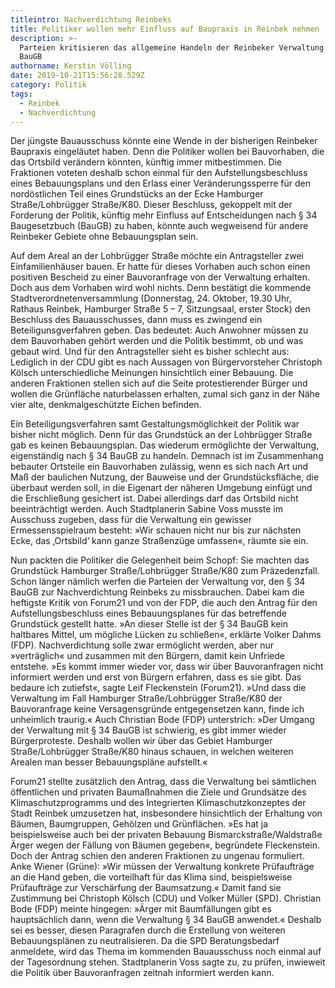 ```yaml
---
titleintro: Nachverdichtung Reinbeks
title: Politiker wollen mehr Einfluss auf Baupraxis in Reinbek nehmen
description: >-
  Parteien kritisieren das allgemeine Handeln der Reinbeker Verwaltung nach § 34
  BauGB 
authorname: Kerstin Völling
date: 2019-10-21T15:56:28.529Z
category: Politik
tags:
  - Reinbek
  - Nachverdichtung
---
```

Der jüngste Bauausschuss könnte eine Wende in der bisherigen Reinbeker Baupraxis eingeläutet haben. Denn die Politiker wollen bei Bauvorhaben, die das Ortsbild verändern könnten, künftig immer mitbestimmen. Die Fraktionen voteten deshalb schon einmal für den Aufstellungsbeschluss eines Bebauungsplans und den Erlass einer Veränderungssperre für den nordöstlichen Teil eines Grundstücks an der Ecke Hamburger Straße/Lohbrügger Straße/K80. Dieser Beschluss, gekoppelt mit der Forderung der Politik, künftig mehr Einfluss auf Entscheidungen nach § 34 Baugesetzbuch (BauGB) zu haben, könnte auch wegweisend für andere Reinbeker Gebiete ohne Bebauungsplan sein.

Auf dem Areal an der Lohbrügger Straße möchte ein Antragsteller zwei Einfamilienhäuser bauen. Er hatte für dieses Vorhaben auch schon einen positiven Bescheid zu einer Bauvoranfrage von der Verwaltung erhalten. Doch aus dem Vorhaben wird wohl nichts. Denn bestätigt die kommende Stadtverordnetenversammlung (Donnerstag, 24. Oktober, 19.30 Uhr, Rathaus Reinbek, Hamburger Straße 5 – 7, Sitzungsaal, erster Stock) den Beschluss des Bauausschusses, dann muss es zwingend ein Beteiligunsgverfahren geben. Das bedeutet: Auch Anwohner müssen zu dem Bauvorhaben gehört werden und die Politik bestimmt, ob und was gebaut wird. Und für den Antragsteller sieht es bisher schlecht aus: Lediglich in der CDU gibt es nach Aussagen  von Bürgervorsteher Christoph Kölsch unterschiedliche Meinungen hinsichtlich einer Bebauung. Die anderen Fraktionen stellen sich auf die Seite protestierender Bürger und wollen die Grünfläche naturbelassen erhalten, zumal sich ganz in der Nähe vier alte, denkmalgeschützte Eichen befinden. 

Ein Beteiligungsverfahren samt Gestaltungsmöglichkeit der Politik war bisher nicht möglich. Denn für das Grundstück an der Lohbrügger Straße gab es keinen Bebauungsplan. Das wiederum ermöglichte der Verwaltung, eigenständig nach § 34 BauGB zu handeln. Demnach ist im Zusammenhang bebauter Ortsteile ein Bauvorhaben zulässig, wenn es sich nach Art und Maß der baulichen Nutzung, der Bauweise und der Grundstücksfläche, die überbaut werden soll, in die Eigenart der näheren Umgebung einfügt und die Erschließung gesichert ist. Dabei allerdings darf das Ortsbild nicht beeinträchtigt werden. Auch Stadtplanerin Sabine Voss musste im Ausschuss zugeben, dass für die Verwaltung ein gewisser Ermessensspielraum besteht: »Wir schauen nicht nur bis zur nächsten Ecke, das ‚Ortsbild‘ kann ganze Straßenzüge umfassen«, räumte sie ein.

Nun packten die Politiker die Gelegenheit beim Schopf: Sie machten das Grundstück Hamburger Straße/Lohbrügger Straße/K80 zum Präzedenzfall. Schon länger nämlich werfen die Parteien der Verwaltung vor, den § 34 BauGB zur Nachverdichtung Reinbeks zu missbrauchen. Dabei kam die heftigste Kritik von Forum21 und von der FDP, die auch den Antrag für den Aufstellungsbeschluss eines Bebauungsplanes für das betreffende Grundstück gestellt hatte. »An dieser Stelle ist der § 34 BauGB kein haltbares Mittel, um mögliche Lücken zu schließen«, erklärte Volker Dahms (FDP). Nachverdichtung solle zwar ermöglicht werden, aber nur »verträglich« und zusammen mit den Bürgern, damit kein Unfriede entstehe. »Es kommt immer wieder vor, dass wir über Bauvoranfragen nicht informiert werden und erst von Bürgern erfahren, dass es sie gibt. Das bedaure ich zutiefst«, sagte Leif Fleckenstein (Forum21). »Und dass die Verwaltung im Fall Hamburger Straße/Lohbrügger Straße/K80 der Bauvoranfrage keine Versagensgründe entgegensetzen kann, finde ich unheimlich traurig.« Auch Christian Bode (FDP) unterstrich: »Der Umgang  der Verwaltung mit § 34 BauGB ist schwierig, es gibt immer wieder Bürgerproteste. Deshalb wollen wir über das Gebiet Hamburger Straße/Lohbrügger Straße/K80 hinaus schauen, in welchen weiteren Arealen man besser Bebauungspläne aufstellt.« 

Forum21 stellte zusätzlich den Antrag, dass die Verwaltung bei sämtlichen öffentlichen und privaten Baumaßnahmen die Ziele und Grundsätze des Klimaschutzprogramms und des Integrierten Klimaschutzkonzeptes der Stadt Reinbek umzusetzen hat, insbesondere hinsichtlich der Erhaltung von Bäumen, Baumgruppen, Gehölzen und Grünflächen. »Es hat ja beispielsweise auch bei der privaten Bebauung Bismarckstraße/Waldstraße Ärger wegen der Fällung von Bäumen gegeben«, begründete Fleckenstein. Doch der Antrag schien den anderen Fraktionen zu ungenau formuliert. Anke Wiener (Grüne): »Wir müssen der Verwaltung konkrete Prüfaufträge an die Hand geben, die vorteilhaft für das Klima sind, beispielsweise Prüfaufträge zur Verschärfung der Baumsatzung.« Damit fand sie Zustimmung bei Christoph Kölsch (CDU) und Volker Müller (SPD). Christian  Bode (FDP) meinte hingegen: »Ärger mit Baumfällungen gibt es hauptsächlich dann, wenn die Verwaltung § 34 BauGB anwendet.« Deshalb sei es besser, diesen Paragrafen durch die Erstellung von weiteren Bebauungsplänen zu neutralisieren. Da die SPD Beratungsbedarf anmeldete, wird das Thema im kommenden Bauausschuss noch einmal auf der Tagesordnung stehen. Stadtplanerin Voss sagte zu, zu prüfen, inwieweit die Politik über Bauvoranfragen zeitnah informiert werden kann.
